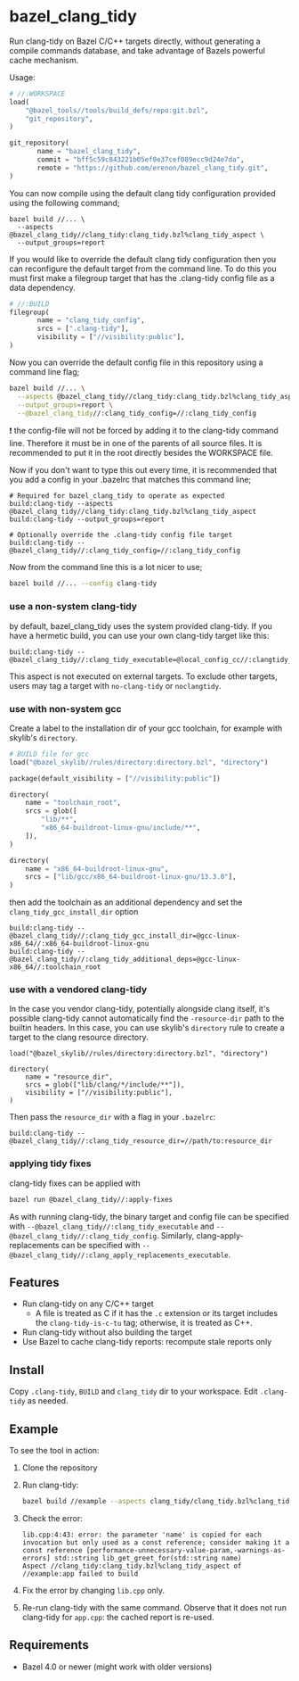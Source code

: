 # bazel_clang_tidy

Run clang-tidy on Bazel C/C++ targets directly,
without generating a compile commands database,
and take advantage of Bazels powerful cache mechanism.

Usage:

```py
# //:WORKSPACE
load(
    "@bazel_tools//tools/build_defs/repo:git.bzl",
    "git_repository",
)

git_repository(
       name = "bazel_clang_tidy",
       commit = "bff5c59c843221b05ef0e37cef089ecc9d24e7da",
       remote = "https://github.com/erenon/bazel_clang_tidy.git",
)
```

You can now compile using the default clang tidy configuration provided using
the following command;

```text
bazel build //... \
  --aspects @bazel_clang_tidy//clang_tidy:clang_tidy.bzl%clang_tidy_aspect \
  --output_groups=report
```

If you would like to override the default clang tidy configuration then you can
reconfigure the default target from the command line. To do this you must first
make a filegroup target that has the .clang-tidy config file as a data
dependency.

```py
# //:BUILD
filegroup(
       name = "clang_tidy_config",
       srcs = [".clang-tidy"],
       visibility = ["//visibility:public"],
)
```

Now you can override the default config file in this repository using
a command line flag;

```sh
bazel build //... \
  --aspects @bazel_clang_tidy//clang_tidy:clang_tidy.bzl%clang_tidy_aspect \
  --output_groups=report \
  --@bazel_clang_tidy//:clang_tidy_config=//:clang_tidy_config
```

:exclamation: the config-file will not be forced by adding it to the clang-tidy command line. Therefore it must be in one of the parents of all source files. It is recommended to put it in the root directly besides the WORKSPACE file.

Now if you don't want to type this out every time, it is recommended that you
add a config in your .bazelrc that matches this command line;

```text
# Required for bazel_clang_tidy to operate as expected
build:clang-tidy --aspects @bazel_clang_tidy//clang_tidy:clang_tidy.bzl%clang_tidy_aspect
build:clang-tidy --output_groups=report

# Optionally override the .clang-tidy config file target
build:clang-tidy --@bazel_clang_tidy//:clang_tidy_config=//:clang_tidy_config
```

Now from the command line this is a lot nicer to use;

```sh
bazel build //... --config clang-tidy
```

### use a non-system clang-tidy

by default, bazel_clang_tidy uses the system provided clang-tidy.
If you have a hermetic build, you can use your own clang-tidy target like this:

```text
build:clang-tidy --@bazel_clang_tidy//:clang_tidy_executable=@local_config_cc//:clangtidy_bin
```

This aspect is not executed on external targets. To exclude other targets,
users may tag a target with `no-clang-tidy` or `noclangtidy`.

### use with non-system gcc

Create a label to the installation dir of your gcc toolchain, for example with
skylib's `directory`.

```py
# BUILD file for gcc
load("@bazel_skylib//rules/directory:directory.bzl", "directory")

package(default_visibility = ["//visibility:public"])

directory(
    name = "toolchain_root",
    srcs = glob([
        "lib/**",
        "x86_64-buildroot-linux-gnu/include/**",
    ]),
)

directory(
    name = "x86_64-buildroot-linux-gnu",
    srcs = ["lib/gcc/x86_64-buildroot-linux-gnu/13.3.0"],
)

```

then add the toolchain as an additional dependency and set the `clang_tidy_gcc_install_dir` option

```text
build:clang-tidy --@bazel_clang_tidy//:clang_tidy_gcc_install_dir=@gcc-linux-x86_64//:x86_64-buildroot-linux-gnu
build:clang-tidy --@bazel_clang_tidy//:clang_tidy_additional_deps=@gcc-linux-x86_64//:toolchain_root
```

### use with a vendored clang-tidy

In the case you vendor clang-tidy, potentially alongside clang itself,
it's possible clang-tidy cannot automatically find the `-resource-dir`
path to the builtin headers. In this case, you can use skylib's
`directory` rule to create a target to the clang resource directory.

```bzl
load("@bazel_skylib//rules/directory:directory.bzl", "directory")

directory(
    name = "resource_dir",
    srcs = glob(["lib/clang/*/include/**"]),
    visibility = ["//visibility:public"],
)
```

Then pass the `resource_dir` with a flag in your `.bazelrc`:

```
build:clang-tidy --@bazel_clang_tidy//:clang_tidy_resource_dir=//path/to:resource_dir
```

### applying tidy fixes

clang-tidy fixes can be applied with

```sh
bazel run @bazel_clang_tidy//:apply-fixes
```

As with running clang-tidy, the binary target and config file can be specified with
`--@bazel_clang_tidy//:clang_tidy_executable` and
`--@bazel_clang_tidy//:clang_tidy_config`. Similarly, clang-apply-replacements
can be specified with
`--@bazel_clang_tidy//:clang_apply_replacements_executable`.

## Features

- Run clang-tidy on any C/C++ target
  - A file is treated as C if it has the `.c` extension or its target includes the `clang-tidy-is-c-tu` tag; otherwise, it is treated as C++.
- Run clang-tidy without also building the target
- Use Bazel to cache clang-tidy reports: recompute stale reports only

## Install

Copy `.clang-tidy`, `BUILD` and `clang_tidy` dir to your workspace.
Edit `.clang-tidy` as needed.

## Example

To see the tool in action:

1. Clone the repository
1. Run clang-tidy:

    ```sh
    bazel build //example --aspects clang_tidy/clang_tidy.bzl%clang_tidy_aspect --output_groups=report
    ```

1. Check the error:

    ```text
    lib.cpp:4:43: error: the parameter 'name' is copied for each invocation but only used as a const reference; consider making it a const reference [performance-unnecessary-value-param,-warnings-as-errors] std::string lib_get_greet_for(std::string name)
    Aspect //clang_tidy:clang_tidy.bzl%clang_tidy_aspect of //example:app failed to build
    ```

1. Fix the error by changing `lib.cpp` only.
1. Re-run clang-tidy with the same command. Observe that it does not run clang-tidy for `app.cpp`: the cached report is re-used.

## Requirements

- Bazel 4.0 or newer (might work with older versions)
